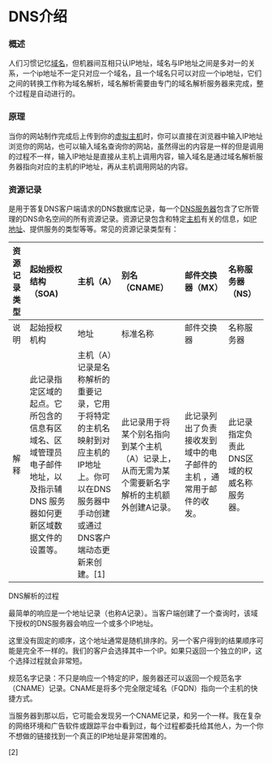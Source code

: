 # DNS介绍

### 概述

人们习惯记忆[域名](https://baike.baidu.com/item/域名)，但机器间互相只认IP地址，域名与IP地址之间是多对一的关系，一个ip地址不一定只对应一个域名，且一个域名只可以对应一个ip地址，它们之间的转换工作称为域名解析，域名解析需要由专门的域名解析服务器来完成，整个过程是自动进行的。

### 原理

当你的网站制作完成后上传到你的[虚拟主机](https://baike.baidu.com/item/虚拟主机)时，你可以直接在浏览器中输入IP地址浏览你的网站，也可以输入域名查询你的网站，虽然得出的内容是一样的但是调用的过程不一样，输入IP地址是直接从主机上调用内容，输入域名是通过域名解析服务器指向对应的主机的IP地址，再从主机调用网站的内容。

### 资源记录

是用于答复DNS客户端请求的DNS数据库记录，每一个[DNS服务器](https://baike.baidu.com/item/DNS%E6%9C%8D%E5%8A%A1%E5%99%A8)包含了它所管理的DNS命名空间的所有资源记录。资源记录包含和特定[主机](https://baike.baidu.com/item/%E4%B8%BB%E6%9C%BA)有关的信息，如[IP地址](https://baike.baidu.com/item/IP%E5%9C%B0%E5%9D%80)、提供服务的类型等等。常见的资源记录类型有：

| 资源记录类型 | 起始授权结构（SOA\) | 主机（A） | 别名（CNAME） | 邮件交换器（MX） | 名称服务器（NS） |
| :--- | :--- | :--- | :--- | :--- | :--- |
| 说明 | 起始授权机构 | 地址 | 标准名称 | 邮件交换器 | 名称服务器 |
| 解释 | 此记录指定区域的起点。它所包含的信息有区域名、区域管理员电子邮件地址，以及指示辅 DNS 服务器如何更新区域数据文件的设置等。 | 主机（A）记录是名称解析的重要记录，它用于将特定的主机名映射到对应主机的IP地址上。你可以在DNS服务器中手动创建或通过DNS客户端动态更新来创建。\[1\] | 此记录用于将某个别名指向到某个主机（A）记录上，从而无需为某个需要新名字解析的主机额外创建A记录。 | 此记录列出了负责接收发到域中的电子邮件的主机 ，通常用于邮件的收发。 | 此记录指定负责此DNS区域的权威名称服务器。 |

DNS解析的过程

最简单的响应是一个地址记录（也称A记录）。当客户端创建了一个查询时，该域下授权的DNS服务器会响应一个或多个IP地址。

这里没有固定的顺序，这个地址通常是随机排序的。另一个客户得到的结果顺序可能是完全不一样的。我们的客户会选择其中一个IP。如果只返回一个独立的IP，这个选择过程就会非常短。

规范名字记录：不只是响应一个特定的IP，服务器还可以返回一个规范名字（CNAME）记录。CNAME是将多个完全限定域名（FQDN）指向一个主机的快捷方式。

当服务器到那以后，它可能会发现另一个CNAME记录，和另一个一样。我在复杂的网络环境和广告软件或跟踪平台中看到过，每个过程都委托给其他人，为一个你不想做的链接找到一个真正的IP地址是非常困难的。

\[2\]



